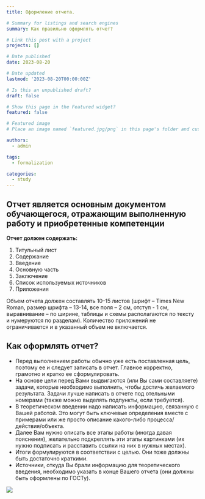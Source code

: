 ```yaml
---
title: Оформление отчета.

# Summary for listings and search engines
summary: Как правильно оформлять отчет?

# Link this post with a project
projects: []

# Date published
date: 2023-08-20

# Date updated
lastmod: '2023-08-20T00:00:00Z'

# Is this an unpublished draft?
draft: false

# Show this page in the Featured widget?
featured: false

# Featured image
# Place an image named `featured.jpg/png` in this page's folder and customize its options here.

authors:
  - admin

tags:
  - formalization

categories:
  - study
---
```



## Отчет является основным документом обучающегося, отражающим выполненную работу и приобретенные компетенции
**Отчет должен содержать:**
1. Титульный лист
2. Содержание
3. Введение
4. Основную часть
5. Заключение
6. Список используемых источников
7. Приложения

Объем отчета должен составлять 10–15 листов (шрифт – Times New Roman, размер
шрифта – 13-14, все поля – 2 см, отступ - 1 см, выравнивание – по ширине, таблицы и схемы располагаются по тексту и нумеруются по разделам). Количество приложений не ограничивается и в указанный объем не включается.

## Как оформлять отчет?
- Перед выполнением работы обычно уже есть поставленная цель, поэтому ее и следует записать в отчет. Главное корректно, грамотно и кратко ее сформулировать.
- На основе цели перед Вами выдвигаются (или Вы сами составляете) задачи, которые необходимо выполнить, чтобы достичь желаемого результата. Задачи лучше написать в отчете под отельными номерами (также можно выделять подпункты, если требуется).
- В теоретическом введении надо написать информацию, связанную с Вашей работой. Это могут быть ключевые определения вместе с примерами или же просто описание какого-либо процесса/действия/объекта.
- Далее Вам нужно описать все этапы работы (иногда давая пояснения), желательно подкреплять эти этапы картинками (их нужно подписать и расставить ссылки на них в нужных местах).
- Итоги формулируются в соответствии с целью. Они тоже должны быть достаточно краткими.
- Источники, откуда Вы брали информацию для теоретического введения, необходимо указать в конце Вашего отчета (они должны быть оформлены по ГОСТу).

![](6post/featured.png)
